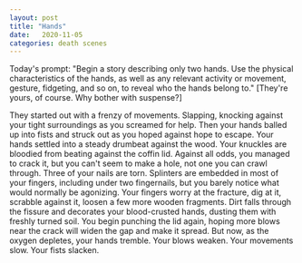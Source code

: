 ```yaml
---
layout: post
title: "Hands"
date:   2020-11-05
categories: death scenes
---
```

Today's prompt: "Begin a story describing only two hands. Use the physical characteristics of the hands, as well as any relevant activity or movement, gesture, fidgeting, and so on, to reveal who the hands belong to." [They're yours, of course. Why bother with suspense?]

They started out with a frenzy of movements. Slapping, knocking against your tight surroundings as you screamed for help. Then your hands balled up into fists and struck out as you hoped against hope to escape. Your hands settled into a steady drumbeat against the wood. Your knuckles are bloodied from beating against the coffin lid. Against all odds, you managed to crack it, but you can't seem to make a hole, not one you can crawl through. Three of your nails are torn. Splinters are embedded in most of your fingers, including under two fingernails, but you barely notice what would normally be agonizing. Your fingers worry at the fracture, dig at it, scrabble against it, loosen a few more wooden fragments. Dirt falls through the fissure and decorates your blood-crusted hands, dusting them with freshly turned soil. You begin punching the lid again, hoping more blows near the crack will widen the gap and make it spread. But now, as the oxygen depletes, your hands tremble. Your blows weaken. Your movements slow. Your fists slacken.
